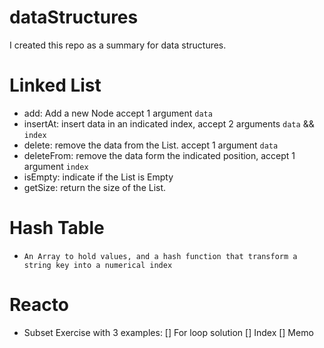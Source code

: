 # dataStructures

I created this repo as a summary for data structures.

# Linked List

- add: Add a new Node accept 1 argument `data`
- insertAt: insert data in an indicated index, accept 2 arguments `data` && `index`
- delete: remove the data from the List. accept 1 argument `data`
- deleteFrom: remove the data form the indicated position, accept 1 argument `index`
- isEmpty: indicate if the List is Empty
- getSize: return the size of the List.

# Hash Table

- `An Array to hold values, and a hash function that transform a string key into a numerical index`

# Reacto

- Subset Exercise with 3 examples:
  [] For loop solution
  [] Index
  [] Memo
